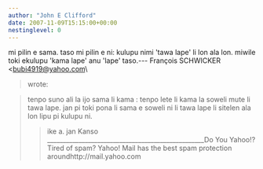 ```yaml
---
author: "John E Clifford"
date: 2007-11-09T15:15:00+00:00
nestinglevel: 0
---
```

mi pilin e sama. taso mi pilin e ni: kulupu nimi 'tawa lape' li lon ala lon. miwile toki ekulupu 'kama lape' anu 'lape' taso.---
 François SCHWICKER <[bubi4919@yahoo.com](mailto://bubi4919@yahoo.com)\
> wrote:

> tenpo suno ali la ijo sama li kama : tenpo lete li kama la soweli mute
> li tawa lape. jan pi toki pona li sama e soweli ni li tawa lape li
> sitelen ala lon lipu pi kulupu ni.
>> ike a.
>> jan Kanso
>>\_\_\_\_\_\_\_\_\_\_\_\_\_\_\_\_\_\_\_\_\_\_\_\_\_\_\_\_\_\_\_\_\_\_\_\_\_\_\_\_\_\_\_\_\_\_\_\_\_\_Do You Yahoo!?Tired of spam? Yahoo! Mail has the best spam protection aroundhttp://mail.yahoo.com